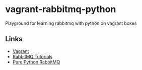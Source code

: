 vagrant-rabbitmq-python
=======================

Playground for learning rabbitmq with python on vagrant boxes

Links
-------------
* [Vagrant](http://www.vagrantup.com/)
* [RabbitMQ Tutorials](http://www.rabbitmq.com/getstarted.html)
* [Pure Python RabbitMQ](https://github.com/pika/pika/)
